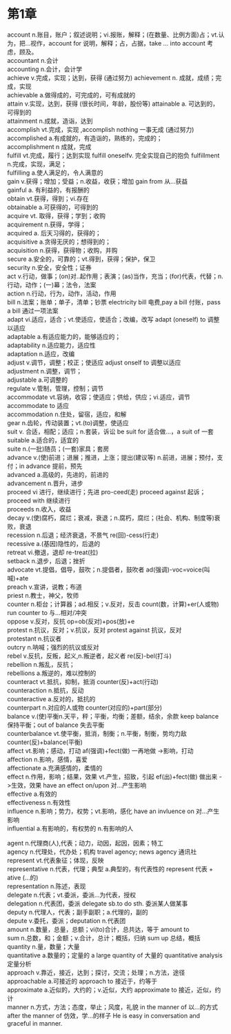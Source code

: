 # 第1章

account n.账目，账户；叙述说明；vi.报账，解释；(在数量、比例方面)占；vt.认为，把...视作，account for 说明，解释；占，占据，take ... into account 考虑，顾及。  
accountant n.会计  
accounting n.会计，会计学  
achieve v.完成，实现；达到，获得    (通过努力)
achievement n. 成就，成绩；完成，实现  
achievable a.做得成的，可完成的，可有成就的  
attain v.实现，达到，获得  (很长时间，年龄，股份等)
attainable a. 可达到的，可得到的  
attainment n.成就，造诣，达到  
accomplish vt.完成，实现 ,accomplish nothing 一事无成  (通过努力)
accomplished a.有成就的，有造诣的，熟练的，完成的；  
accomplishment n 成就，完成   
fulfill vt.完成，履行；达到实现  fulfill oneselfv. 完全实现自己的抱负
fulfillment n.完成，实现，满足；  
fulfilling a.使人满足的，令人满意的  
gain v.获得；增加；受益；n.收益，收获；增加 gain from 从...获益  
gainful a. 有利益的，有报酬的  
obtain vt.获得，得到；vi.存在  
obtainable a.可获得的，可得到的  
acquire vt. 取得，获得；学到；收购  
acquirement n.获得，学得；  
acquired a. 后天习得的，获得的；  
acquisitive a.贪得无厌的；想得到的；  
acquisition n.获得，获得物；收购，并购  
secure a.安全的，可靠的；vt.得到，获得；保护，保卫  
security n.安全，安全性；证券  
act v.行动，做事；(on)对..起作用；表演；(as)当作，充当；(for)代表，代替；n.行动，动作；(一)幕；法令，法案  
action n.行动，行为，动作，活动，作用  
bill n.法案；账单；单子，清单；钞票 electricity bill 电费,pay a bill 付账，pass a bill 通过一项法案  
adapt vi.适应，适合；vt.使适应，使适合；改编，改写 adapt (oneself) to 调整以适应  
adaptable a.有适应能力的，能够适应的；  
adaptability n.适应能力，适应性  
adaptation n.适应，改编  
adjust v.调节，调整；校正；使适应 adjust onself to 调整以适应  
adjustment n.调整，调节；  
adjustable a.可调整的  
regulate v.管制，管理，控制；调节  
accommodate vt.容纳，收容；使适应；供给，供应；vi.适应，调节 accommodate to 适应  
accommodation n.住处，留宿，适应，和解   
gear n.齿轮，传动装置；vt.(to)调整，使适应  
suit v. 合适，相配；适应；n.套装，诉讼 be suit for 适合做...，a suit of 一套  
suitable a.适合的，适宜的  
suite n.(一批)随员；(一套)家具；套房  
advance v.(使)前进；进展；推进，上涨；提出(建议等) n.前进，进展；预付，支付；in advance 提前，预先  
advanced a.高级的，先进的，前进的  
advancement n.晋升，进步  
proceed vi 进行，继续进行；先进 pro-ceed(走) proceed against 起诉；proceed with 继续进行  
proceeds n.收入，收益  
decay v.(使)腐朽，腐烂；衰减，衰退；n.腐朽，腐烂；(社会、机构、制度等)衰败，衰退  
recession n.后退；经济衰退，不景气 re(回)-cess(行走)  
recessive a.(基因)隐性的，后退的  
retreat vi.撤退，退却 re-treat(拉)  
setback n.退步，后退；挫折  
advocate vt.提倡，倡导，鼓吹；n.提倡者，鼓吹者 ad(强调)-voc=voice(叫喊)+ate  
preach v.宣讲，说教；布道  
priest n.教士，神父，牧师  
counter n.柜台；计算器；ad.相反；v.反对，反击 count(数，计算)+er(人或物) run counter to 与...相对/冲突  
oppose v.反对，反抗 op=ob(反对)+pos(放)+e  
protest n.抗议，反对；v.抗议，反对 protest against 抗议，反对  
protestant n.抗议者  
outcry n.呐喊；强烈的抗议或反对  
rebel v.反抗，反叛，起义,n.叛逆者，起义者 re(反)-bel(打斗)  
rebellion n.叛乱，反抗；  
rebellions a.叛逆的，难以控制的  
counteract vt.抵抗，抑制，抵消 counter(反)+act(行动)  
counteraction n.抵抗，反动  
counteractive a.反对的，抵抗的  
counterpart n.对应的人或物 counter(对应的)+part(部分)  
balance v.(使)平衡n.天平，秤；平衡，均衡；差额，结余，余款 keep balance 保持平衡；out of balance 失去平衡  
counterbalance vt.使平衡，抵消，制衡；n.平衡，制衡，势均力敌 counter(反)+balance(平衡)  
affect vt.影响；感动，打动 af(强调)+fect(做) 一再地做 ->影响，打动  
affection n.影响，感情，喜爱  
affectionate a.充满感情的，柔情的  
effect n.作用，影响；结果，效果 vt.产生，招致，引起  ef(出)+fect(做) 做出来 ->生效，效果 have an effect on/upon 对...产生影响  
effective a.有效的  
effectiveness n.有效性  
influence n.影响；势力，权势；vt.影响，感化 have an invluence on 对...产生影响  
influential a.有影响的，有权势的 n.有影响的人  

agent n.代理商(人),代表；动力，动因，起因，因素；特工  
agency n.代理处，代办处；机构 travel agency; news agency 通讯社  
represent vt.代表象征；体现，反映  
representative n.代表，代理；典型 a.典型的，有代表性的 represent 代表 + ative (...的)  
representation n.陈述，表现  
delegate n.代表；vt.委派，委派...为代表，授权  
delegation n.代表团，委派 delegate sb.to do sth. 委派某人做某事  
deputy n.代理人，代表；副手副职；a.代理的，副的  
depute v.委托，委派；deputation n.代表团  
amount n.数量，总量，总额；vi(to)合计，总共达，等于 amount to  
sum n.总数，和；金额；v.合计，总计；概括，归纳 sum up 总结，概括  
quantity n.量，数量；大量  
quantitative a.数量的；定量的 a large quantity of 大量的 quantitative analysis 定量分析  
approach v.靠近，接近，达到；探讨，交流；处理；n.方法，途径  
approachable a.可接近的 approach to 接近于，约等于  
approximate a.近似的，大约的；v.近似，大约 approximate to 接近，近似，约计  
manner n.方式，方法；态度，举止；风度，礼貌 in the manner of 以...的方式 after the manner of 仿效，学...的样子 He is easy in conversation and graceful in manner.  



































